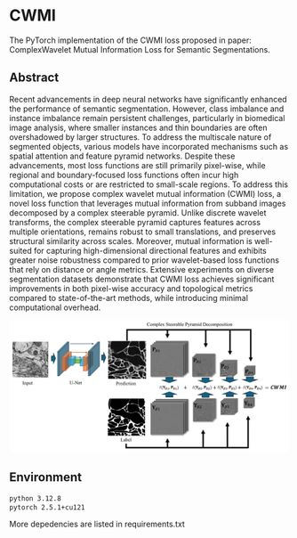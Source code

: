 # CWMI
The PyTorch implementation of the CWMI loss proposed in paper: ComplexWavelet Mutual Information Loss for Semantic Segmentations. <br>

## Abstract
Recent advancements in deep neural networks have significantly enhanced the performance of semantic segmentation. However, class imbalance and instance imbalance remain persistent challenges, particularly in biomedical image analysis, where smaller instances and thin boundaries are often overshadowed by larger structures. To address the multiscale nature of segmented objects, various models have incorporated mechanisms such as spatial attention and feature pyramid networks. Despite these advancements, most loss functions are still primarily pixel-wise, while regional and boundary-focused loss functions often incur high computational costs or are restricted to small-scale regions. To address this limitation, we propose complex wavelet mutual information (CWMI) loss, a novel loss function that leverages mutual information from subband images decomposed by a complex steerable pyramid. Unlike discrete wavelet transforms, the complex steerable pyramid captures features across multiple orientations, remains robust to small translations, and preserves structural similarity across scales. Moreover, mutual information is well-suited for capturing high-dimensional directional features and exhibits greater noise robustness compared to prior wavelet-based loss functions that rely on distance or angle metrics. Extensive experiments on diverse segmentation datasets demonstrate that CWMI loss achieves significant improvements in both pixel-wise accuracy and topological metrics compared to state-of-the-art methods, while introducing minimal computational overhead.

<p align = "center">
<img src="figures/Figure 1.PNG">
</p>

## Environment

    python 3.12.8
    pytorch 2.5.1+cu121

More depedencies are listed in requirements.txt


